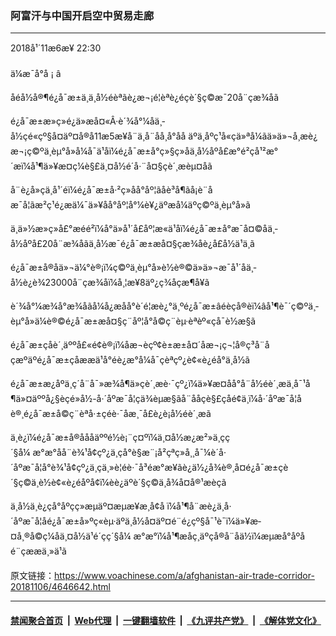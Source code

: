 ### 阿富汗与中国开启空中贸易走廊
------------------------

<div class="published">
 <span class="date" title="ä¸­å½æ¶é´">
  <time datetime="2018-11-06T22:30:33+08:00">
   2018å¹´11æ6æ¥ 22:30
  </time>
 </span>
</div>
<br/>
<div class="wsw">
 <span class="dateline">
  ä¼æ¯å°å ¡ â
 </span>
 <p>
  åéå½å®¶é¿å¯æ±ä¸ä¸­å½éèªãè¿æ¬¡é¦èªè¿éçè´§ç©æ¯20å¨çæ¾å­ã
 </p>
 <p>
  é¿å¯æ±æ»ç»é¿ä»æå¤«Â·è´¾å°¼åä¸­å½çé«çº§å¤äº¤å®å11æ5æ¥å¨ä¸å¨åå¸å°åå äºä¸åºç¹å«çä»ªå¼ãä»ä»¬å¸æè¿æ¬¡ç©ºä¸­èµ°å»å¼å¯ä¹åï¼é¿å¯æ±å°ç»§ç»­åä¸­å½åºå£æ°é²çå¹²æ°´æï¼å¹¶ä»¥æ­¤ç¼è§£ä¸¤å½é´å·¨å¤§çè´¸æèµ¤å­ã
 </p>
 <p>
  å¨è¿å»çä¸å¹´éï¼é¿å¯æ±å·²ç»åå°åº¦ãåè³å¶ãå¡è¨åæ¯å¦ãæ²ç¹é¿æä¼¯ä»¥åå°åº¦å°¼è¥¿äºæå¼äºç©ºä¸­èµ°å»ã
 </p>
 <p>
  ä¸ä»½æ»ç»å£°æéé²ï¼å°ä»å¹´å­£åº¦æ«ä¹åï¼é¿å¯æ±å°æ¯å¤©åä¸­å½åºå£20å¨æ¾å­ãä¸­å½æ¯é¿å¯æ±æå¤§çæ¾å­è¿å£å½ä¹ä¸ã
 </p>
 <p>
  é¿å¯æ±å®åä»¬ä¼°è®¡ï¼ç©ºä¸­èµ°å»è½è®©ä»ä»¬æ¯å¹´åä¸­å½è¿è¾23000å¨çæ¾å­ï¼å¸¦æ¥8äº¿ç¾åçæ¶å¥ã
 </p>
 <p>
  è´¾å°¼æ¾å°æ¾å­ãå¼å¿æåå°è´é¦æè¿°ä¸ºé¿å¯æ±âéèçå®èï¼âå¹¶è¯´ç©ºä¸­èµ°å»ä¼è®©é¿å¯æ±æå¤§ç¨åº¦å°å©ç¨èµ·èªèº«çå¯è½æ§ã
 </p>
 <p>
  é¿å¯æ±çåè´¸äººå£«é¢è®¡ï¼åæ¬èçº¢è±æ±å¤´åæ¬¡ç¬¦å®ç³å¨åçæºäºé¿å¯æ±çåææä¹å°éè¿æ°å¼å¯çèªçº¿è¢«è¿éå°ä¸­å½ã
 </p>
 <p>
  é¿å¯æ±æ¿åºä¸ç´å¨å¯»æ¾å¶ä»çè´¸æè·¯çº¿ï¼ä»¥æ­¤åå°å¨å½éè´¸æä¸å¯¹å¶ä»¤äººå¿§èçé»å½-å·´åºæ¯å¦çä¾èµæ§ãå¨ååçè§£çåé¢ä¸ï¼å·´åºæ¯å¦åè®¸é¿å¯æ±å©ç¨èªå·±çéè·¯åæ¸¯å£è¿è¡å½éè´¸æã
 </p>
 <p>
  ä¸è¿ï¼é¿å¯æ±å®åååäººé½è¡¨ç¤ºï¼ä¸¤å½æ¿æ²»ä¸çç´§å¼ æ°æ°åå¨è¾¹å¢çº¿ä¸çå°è§æ¨¡å²çªç»å¸¸å¯¼è´å·´åºæ¯å¦å°è¾¹å¢çº¿ä¸çä¸»è¦éè·¯å³é­æ°æ¥ãè¿ä½¿å¾è®¸å¤é¿å¯æ±çè´§ç©ä¸è½è¢«è¿éåºå¢ï¼èè¿äºè´§ç©ä¸­å¾å¤å®¹æèçã
 </p>
 <p>
  ä¸­å½ä¸è¿çå°åºçç»æµäº¤æµæ¥æ¸å¢å ï¼å¹¶å¨æè¿ä¸å·´åºæ¯å¦åé¿å¯æ±å»ºç«èµ·äºä¸å½å¤äº¤é¨é¿çº§å¯¹è¯ï¼ä»¥æ­¤å¸®å©ç¼åä¸¤å½ä¹é´çç´§å¼ æ°æ°ï¼å¹¶æåç¸äºçå®å¨åä½ï¼æµæå°åºåé¨çææä¸»ä¹ã
 </p>
</div>

原文链接：https://www.voachinese.com/a/afghanistan-air-trade-corridor-20181106/4646642.html


------------------------
#### [禁闻聚合首页](https://github.com/gfw-breaker/banned-news/blob/master/README.md) &nbsp;|&nbsp; [Web代理](https://github.com/gfw-breaker/open-proxy/blob/master/README.md) &nbsp;|&nbsp;  [一键翻墙软件](https://github.com/gfw-breaker/nogfw/blob/master/README.md) &nbsp;|&nbsp; [《九评共产党》](https://github.com/gfw-breaker/9ping.md/blob/master/README.md#九评之一评共产党是什么) &nbsp;|&nbsp; [《解体党文化》](https://github.com/gfw-breaker/jtdwh.md/blob/master/README.md#绪论)